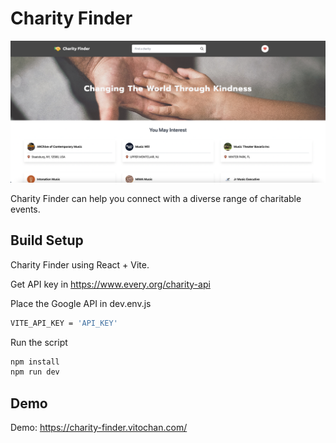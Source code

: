 # Charity Finder
![](/screenshots/screenshot_1.png)

Charity Finder can help you connect with a diverse range of charitable events.

## Build Setup

Charity Finder using React + Vite.

Get API key in https://www.every.org/charity-api

Place the Google API in dev.env.js
``` bash
VITE_API_KEY = 'API_KEY'
```
Run the script
``` bash
npm install
npm run dev
```

## Demo
Demo: https://charity-finder.vitochan.com/
